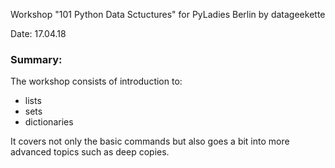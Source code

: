 Workshop "101 Python Data Sctuctures" 
for PyLadies Berlin
by datageekette

Date: 17.04.18

<h3> Summary: </h3>

The workshop consists of introduction to:
  - lists 
  - sets
  - dictionaries
  
  It covers not only the basic commands but also goes a bit into more advanced topics such as deep copies.
  
  
  
